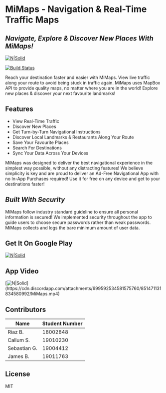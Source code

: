 # MiMaps - Navigation & Real-Time Traffic Maps 
## _Navigate, Explore & Discover New Places With MiMaps!_

[![N|Solid](https://thumbs2.imgbox.com/3a/b1/CM88Q4Cp_t.png)](https://github.com/r1337x/)

[![Build Status](https://travis-ci.org/joemccann/dillinger.svg?branch=master)](https://github.com/r1337x/)

Reach your destination faster and easier with MiMaps. View live traffic along your route to avoid being stuck in traffic again. MiMaps uses MapBox API to provide quality maps, no matter where you are in the world! Explore new places & discover your next favourite landmarks!

## Features
- View Real-Time Traffic
- Discover New Places
- Get Turn-by-Turn Navigational Instructions
- Discover Local Landmarks & Restaurants Along Your Route
- Save Your Favourite Places
- Search For Destinations
- Sync Your Data Across Your Devices

MiMaps was designed to deliver the best navigational experience in the simplest way possible, without any distracting features! We believe simplicity is key and are proud to deliver an Ad-Free Navigational App with no In-App Purchases required! Use it for free on any device and get to your destinations faster!

## _Built With Security_
MiMaps follow industry standard guideline to ensure all personal information is secured! We implemented security throughout the app to guide users to choose secure passwords rather than weak passwords. MiMaps collects and logs the bare minimum amount of user data.

## Get It On Google Play
[![N|Solid](https://upload.wikimedia.org/wikipedia/commons/7/78/Google_Play_Store_badge_EN.svg
)](https://play.google.com/store/apps/details?id=com.shlompie.mimaps)

## App Video
[![N|Solid](https://cdn.vox-cdn.com/thumbor/o5YGpoRPaflraEPTD1nOCOm8o2k=/0x0:2040x1360/1200x800/filters:focal(857x517:1183x843)/cdn.vox-cdn.com/uploads/chorus_image/image/60142401/acastro_180403_1777_youtube_0001.0.jpg)](https://cdn.discordapp.com/attachments/699592534581575760/851471131834580992/MiMaps.mp4)


## Contributors

| Name | Student Number |
| ------ | ------ |
| Riaz B. | 18002848 |
| Callum S. | 19010230 |
| Sebastian G. | 19004412 |
| James B. | 19011763 |

## License

MIT



